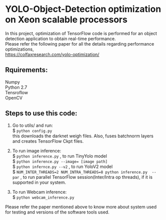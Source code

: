 # YOLO-Object-Detection optimization on Xeon scalable processors  
  
In this project, optimization of TensorFlow code is performed for an object detection application to obtain real-time performance.  
Please refer the following paper for all the details regarding performance optimizations,  
https://colfaxresearch.com/yolo-optimization/  

Rquirements:  
------------
Numpy  
Python 2.7  
Tensroflow   
OpenCV  


Steps to use this code:  
----------------------

1) Go to utils/ and run:   
   $ `python config.py`   
   this downloads the darknet weigh files. Also, fuses batchnorm layers and creates TensorFlow Ckpt files.  

2) To run image inference:  
   $ `python inference.py` ,       to run TinyYolo model  
   $ `python inference.py --image= [image path]`  
   $ `python infernce.py --v2` ,   to run YoloV2 model  
   $ `NUM_INTER_THREADS=2 NUM_INTRA_THREADS=8 python inference.py  --par` ,    to run parallel TensorFlow session(Inter/Intra op threads), if it is supported in your system.  
  
3) To run Webcam inference:  
   $ `python webcam_inference.py`    
  
  
  
Please refer the paper mentioned above to know more about system used for testing and versions of the software tools used.  

  
